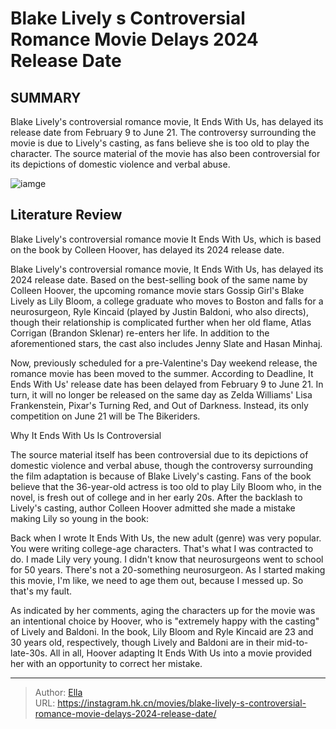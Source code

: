 # Blake Lively s Controversial Romance Movie Delays 2024 Release Date


## SUMMARY 



  Blake Lively&#39;s controversial romance movie, It Ends With Us, has delayed its release date from February 9 to June 21.   The controversy surrounding the movie is due to Lively&#39;s casting, as fans believe she is too old to play the character.   The source material of the movie has also been controversial for its depictions of domestic violence and verbal abuse.  

![iamge](https://static1.srcdn.com/wordpress/wp-content/uploads/2023/02/blake-lively-as-emily-nelson-looking-surprised-in-a-simple-favor.jpg)

## Literature Review

Blake Lively&#39;s controversial romance movie It Ends With Us, which is based on the book by Colleen Hoover, has delayed its 2024 release date.




Blake Lively&#39;s controversial romance movie, It Ends With Us, has delayed its 2024 release date. Based on the best-selling book of the same name by Colleen Hoover, the upcoming romance movie stars Gossip Girl&#39;s Blake Lively as Lily Bloom, a college graduate who moves to Boston and falls for a neurosurgeon, Ryle Kincaid (played by Justin Baldoni, who also directs), though their relationship is complicated further when her old flame, Atlas Corrigan (Brandon Sklenar) re-enters her life. In addition to the aforementioned stars, the cast also includes Jenny Slate and Hasan Minhaj.




Now, previously scheduled for a pre-Valentine&#39;s Day weekend release, the romance movie has been moved to the summer. According to Deadline, It Ends With Us&#39; release date has been delayed from February 9 to June 21. In turn, it will no longer be released on the same day as Zelda Williams&#39; Lisa Frankenstein, Pixar&#39;s Turning Red, and Out of Darkness. Instead, its only competition on June 21 will be The Bikeriders.


 Why It Ends With Us Is Controversial 
          

The source material itself has been controversial due to its depictions of domestic violence and verbal abuse, though the controversy surrounding the film adaptation is because of Blake Lively&#39;s casting. Fans of the book believe that the 36-year-old actress is too old to play Lily Bloom who, in the novel, is fresh out of college and in her early 20s. After the backlash to Lively&#39;s casting, author Colleen Hoover admitted she made a mistake making Lily so young in the book:






Back when I wrote It Ends With Us, the new adult (genre) was very popular. You were writing college-age characters. That&#39;s what I was contracted to do. I made Lily very young. I didn&#39;t know that neurosurgeons went to school for 50 years. There&#39;s not a 20-something neurosurgeon. As I started making this movie, I&#39;m like, we need to age them out, because I messed up. So that&#39;s my fault.




As indicated by her comments, aging the characters up for the movie was an intentional choice by Hoover, who is &#34;extremely happy with the casting&#34; of Lively and Baldoni. In the book, Lily Bloom and Ryle Kincaid are 23 and 30 years old, respectively, though Lively and Baldoni are in their mid-to-late-30s. All in all, Hoover adapting It Ends With Us into a movie provided her with an opportunity to correct her mistake.



---

> Author: [Ella](https://instagram.hk.cn/)  
> URL: https://instagram.hk.cn/movies/blake-lively-s-controversial-romance-movie-delays-2024-release-date/  

